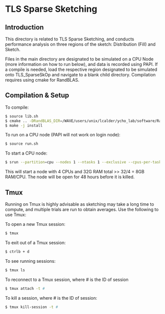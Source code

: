 # TLS Sparse Sketching
## Introduction
This directory is related to TLS Sparse Sketching, and conducts performance analysis on three regions of the sketch: Distribution (Fill) and Sketch.

Files in the main directory are designated to be simulated on a CPU Node (more information on how to run below), and data is recorded using PAPI. If a compile is needed, load the respective region designated to be simulated onto TLS_SparseSkOp and navigate to a blank child directory. Compilation requires using cmake for RandBLAS.

## Compilation & Setup

To compile:
```bash
$ source lib.sh
$ cmake .. -DRandBLAS_DIR=/WAVE/users/unix/lcalder/ycho_lab/software/RandBLAS/RandBLAS-install/lib64/cmake/ -Dlapackpp_DIR=/WAVE/users/unix/lcalder/ycho_lab/software/RandBLAS/lapackpp-build/lib64/cmake/lapackpp/ -Dblaspp_DIR=/WAVE/users/unix/lcalder/ycho_lab/software/RandBLAS/blaspp-install/lib64/cmake/blaspp -DRandom123_DIR=/WAVE/users/unix/lcalder/ycho_lab/software/RandBLAS/random123/include/
$ make -j install
```

To run on a CPU node (PAPI will not work on login node):
```bash
$ source run.sh
```

To start a CPU node:
```bash
$ srun --partition=cpu --nodes 1 --ntasks 1 --exclusive --cpus-per-task 20 --mem=32G --time 4-04:00:00 --pty /bin/bash
```

This will start a node with 4 CPUs and 32G RAM total >> 32/4 = 8GB RAM/CPU.
The node will be open for 48 hours before it is killed.

## Tmux

Running on Tmux is highly advisable as sketching may take a long time to compute, and multiple trials are run to obtain averages. Use the following to use Tmux:

To open a new Tmux session:
```bash
$ tmux
```

To exit out of a Tmux session:
```bash
$ ctrlb + d
```

To see running sessions:
```bash
$ tmux ls
```

To reconnect to a Tmux session, where # is the ID of session
```bash
$ tmux attach -t #
```

To kill a session, where # is the ID of session:
```bash
$ tmux kill-session -t #
```



